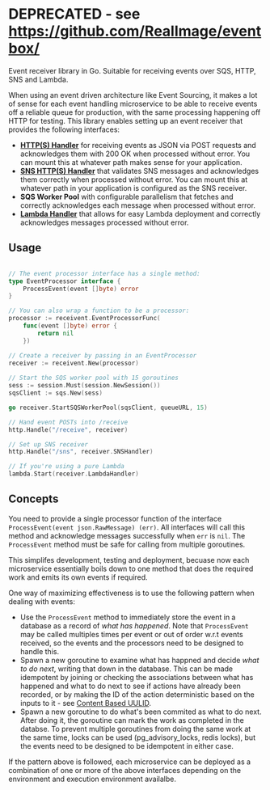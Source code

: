 # DEPRECATED - see https://github.com/RealImage/eventbox/

Event receiver library in Go. Suitable for receiving events over SQS, HTTP, SNS and Lambda. 

When using an event driven architecture like Event Sourcing, it makes a lot of sense for each event handling microservice to be able to receive events off a reliable queue for production, with the same processing happening off HTTP for testing. This library enables setting up an event receiver that provides the following interfaces:

* [**HTTP(S) Handler**](https://golang.org/pkg/net/http/#Handler) for receiving events as JSON via POST requests and acknowledges them with 200 OK when processed without error. You can mount this at whatever path makes sense for your application. 
* [**SNS HTTP(S) Handler**](https://golang.org/pkg/net/http/#Handler) that validates SNS messages and acknowledges them correctly when processed without error. You can mount this at whatever path in your application is configured as the SNS receiver. 
* **SQS Worker Pool** with configurable parallelism that fetches and correctly acknowledges each message when processed without error. 
* [**Lambda Handler**](https://docs.aws.amazon.com/lambda/latest/dg/with-sqs-create-package.html#with-sqs-example-deployment-pkg-go) that allows for easy Lambda deployment and correctly acknowledges messages processed without error. 

## Usage
```go

// The event processor interface has a single method: 
type EventProcessor interface {
	ProcessEvent(event []byte) error
}

// You can also wrap a function to be a processor:
processor := receivent.EventProcessorFunc(
    func(event []byte) error {
        return nil
    })

// Create a receiver by passing in an EventProcessor
receiver := receivent.New(processor)
    
// Start the SQS worker pool with 15 goroutines
sess := session.Must(session.NewSession())
sqsClient := sqs.New(sess)

go receiver.StartSQSWorkerPool(sqsClient, queueURL, 15)

// Hand event POSTs into /receive
http.Handle("/receive", receiver)

// Set up SNS receiver
http.Handle("/sns", receiver.SNSHandler)

// If you're using a pure Lambda
lambda.Start(receiver.LambdaHandler)
```

## Concepts
You need to provide a single processor function of the interface `ProcessEvent(event json.RawMessage) (err)`. All interfaces will call this method and acknowledge messages successfully when `err` is `nil`. The `ProcessEvent` method must be safe for calling from multiple goroutines. 

This simplifes development, testing and deployment, becuase now each microservice essentially boils down to one method that does the required work and emits its own events if required. 

One way of maximizing effectiveness is to use the following pattern when dealing with events:
* Use the `ProcessEvent` method to immediately store the event in a database as a record of *what has happened*. Note that `ProcessEvent` may be called multiples times per event or out of order w.r.t events received, so the events and the processors need to be designed to handle this.
* Spawn a new goroutine to examine what has happned and decide *what to do next*, writing that down in the database. This can be made idempotent by joining or checking the associations between what has happened and what to do next to see if actions have already been recorded, or by making the ID of the action deterministic based on the inputs to it - see [Content Based UULID](https://github.com/sudhirj/uulid.go). 
* Spawn a new goroutine to do what's been commited as what to do next. After doing it, the goroutine can mark the work as completed in the databse. To prevent multiple goroutines from doing the same work at the same time, locks can be used (pg_advisory_locks, redis locks), but the events need to be designed to be idempotent in either case. 

If the pattern above is followed, each microservice can be deployed as a combination of one or more of the above interfaces depending on the environment and execution environment availalbe. 
